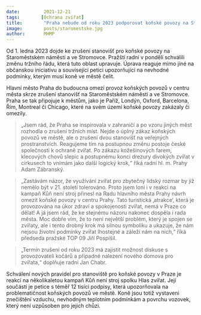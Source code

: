```yaml
---
date:         2021-12-21
tags:        [Ochrana zvířat]
title:        "Praha nebude od roku 2023 podporovat koňské povozy na Staroměstském náměstí a ve Stromovce"
image: 	      posts/staromestske.jpg
author:       MHMP
---
```

 
Od 1. ledna 2023 dojde ke zrušení stanovišť pro koňské povozy na Staroměstském náměstí a ve Stromovce. Pražští radní v pondělí schválili změnu tržního řádu, která tuto oblast upravuje. Úprava reaguje mimo jiné na občanskou iniciativu a související petici upozorňující na nevhodné podmínky, kterým musí koně ve městě čelit.

Hlavní město Praha do budoucna omezí provoz koňských povozů v centru města skrze zrušení stanovišť na Staroměstském náměstí a ve Stromovce. Praha se tak připojuje k městům, jako je Paříž, Londýn, Oxford, Barcelona, Řím, Montreal či Chicago, které na svém území koňské povozy zakázaly či omezily.

> „Jsem rád, že Praha se inspirovala v zahraničí a po vzoru jiných měst rozhodla o zrušení tržních míst. Nejde o úplný zákaz koňských povozů ve městě, ale o zrušení dvou stanovišť na veřejných prostranstvích. Reagujeme tím na postupnou změnu postoje české společnosti k ochraně zvířat. Po zákazu kožešinových farem, klecových chovů slepic a postupnému konci drezury divokých zvířat v cirkusech to vnímám jako další logický krok,“ říká radní hl. m. Prahy Adam Zábranský.

> „Zastávám názor, že využívání zvířat pro zbytečný lidský rozmar by již nemělo být v 21. století tolerováno. Proto jsem loni i v reakci na kampaň Kůň není stroj přinesl na Radu hlavního města Prahy návrh omezit koňské povozy v centru Prahy. Tato turistická ‚atrakce‘, která je provozována na úkor zdraví a spokojenosti zvířat, nemá v Praze co dělat! A já jsem rád, že ke stejnému názoru nakonec dospěla i rada města. Moc dobře vím, že to není největší problém, který je spojen se zvířaty, ale i tento drobný krok má silnou symboliku a ukazuje, že nám nejsou životní podmínky zvířat lhostejné a záleží nám na nich,“ říká předseda pražské TOP 09 Jiří Pospíšil.

> „Termín zrušení od roku 2023 má zajistit možnost diskuse s provozovateli kočárů a případné nalezení nového domova pro zvířata,“ doplňuje radní Jan Chabr.

Schválení nových pravidel pro stanoviště pro koňské povozy v Praze je reakcí na několikaletou kampaň Kůň není stroj spolku Hlas zvířat. Její součástí je petice s téměř 12 tisíci podpisy, která upozorňovala na problematičnost koňských povozů ve městě. Koně jsou totiž vystaveni znečištění vzduchu, nevhodným teplotním podmínkám a povrchu vozovek, který není uzpůsoben pro jejich chůzi.
